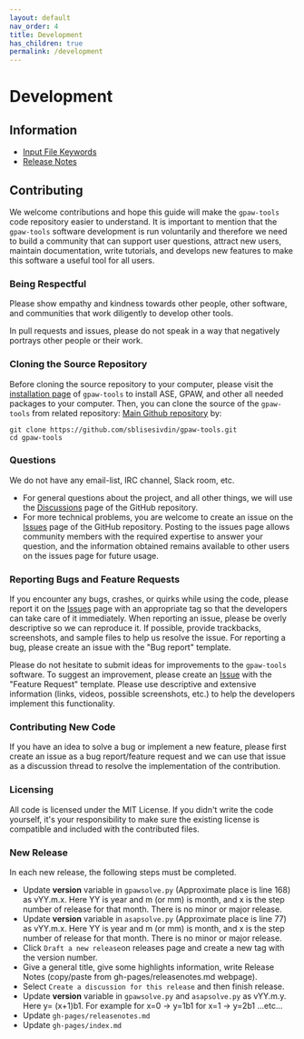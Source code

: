 ```yaml
---
layout: default
nav_order: 4
title: Development
has_children: true
permalink: /development
---
```


# Development

## Information

* [Input File Keywords](inputfilekeywords.md)
* [Release Notes](releasenotes.md)

## Contributing

We welcome contributions and hope this guide will make the `gpaw-tools` code repository easier to understand. It is important to mention that the `gpaw-tools` software development is run voluntarily and therefore we need to build a community that can support user questions, attract new users, maintain documentation, write tutorials, and develops new features to make this software a useful tool for all users.

### Being Respectful

Please show empathy and kindness towards other people, other software, and communities that work diligently to develop other tools.

In pull requests and issues, please do not speak in a way that negatively portrays other people or their work.

### Cloning the Source Repository

Before cloning the source repository to your computer, please visit the [installation page](https://sblisesivdin.github.io/gpaw-tools/installation/) of `gpaw-tools` to install ASE, GPAW, and other all needed packages to your computer. Then, you can clone the source of the `gpaw-tools` from related repository:
[Main Github repository](https://github.com/sblisesivdin/gpaw-tools) by:

    git clone https://github.com/sblisesivdin/gpaw-tools.git
    cd gpaw-tools

### Questions

We do not have any email-list, IRC channel, Slack room, etc. 
* For general questions about the project, and all other things, we will use the [Discussions](https://github.com/sblisesivdin/gpaw-tools/discussions) page of the GitHub repository. 
* For more technical problems, you are welcome to create an issue on the [Issues](https://github.com/sblisesivdin/gpaw-tools/issues) page of the GitHub repository. Posting to the issues page allows community members with the required expertise to answer your question, and the information obtained remains available to other users on the issues page for future usage.

### Reporting Bugs and Feature Requests


If you encounter any bugs, crashes, or quirks while using the code, please report it on the [Issues](https://github.com/sblisesivdin/gpaw-tools/issues) page with an appropriate tag so that the developers can take care of it immediately. When reporting an issue, please be overly descriptive so we can reproduce it. If possible, provide trackbacks, screenshots, and sample files to help us resolve the issue. For reporting a bug, please create an issue with the "Bug report" template.

Please do not hesitate to submit ideas for improvements to the `gpaw-tools` software. To suggest an improvement, please create an [Issue](https://github.com/sblisesivdin/gpaw-tools/issues) with the "Feature Request" template. Please use descriptive and extensive information (links, videos, possible screenshots, etc.) to help the developers implement this functionality.

### Contributing New Code

If you have an idea to solve a bug or implement a new feature, please first create an issue as a bug report/feature request and we can use that issue as a discussion thread to resolve the implementation of the contribution.

### Licensing

All code is licensed under the MIT License. If you didn't write the code yourself, it's your responsibility to make sure the existing license is compatible and included with the contributed files.

### New Release

In each new release, the following steps must be completed.
- Update __version__ variable in `gpawsolve.py` (Approximate place is line 168) as vYY.m.x. Here YY is year and m (or mm) is month, and x is the step number of release for that month. There is no minor or major release.
- Update __version__ variable in `asapsolve.py` (Approximate place is line 77) as vYY.m.x. Here YY is year and m (or mm) is month, and x is the step number of release for that month. There is no minor or major release.
- Click `Draft a new release`on releases page and create a new tag with the version number.
- Give a general title, give some highlights information, write Release Notes (copy/paste from gh-pages/releasenotes.md webpage).
- Select `Create a discussion for this release` and then finish release.
- Update __version__ variable in `gpawsolve.py` and `asapsolve.py` as vYY.m.y. Here y= (x+1)b1. For example for x=0 -> y=1b1 for x=1 -> y=2b1 ...etc...
- Update `gh-pages/releasenotes.md`
- Update `gh-pages/index.md`


